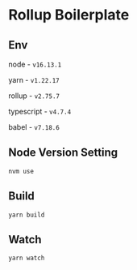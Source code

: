 # Rollup Boilerplate

## Env

node - `v16.13.1`

yarn - `v1.22.17`

rollup - `v2.75.7`

typescript - `v4.7.4`

babel - `v7.18.6`

## Node Version Setting

```shell
nvm use
```

## Build

```shell
yarn build
```

## Watch

```shell
yarn watch
```
